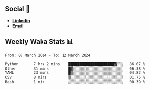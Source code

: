 ## Social 🔗

- [**Linkedin**](https://www.linkedin.com/in/trevorward001/)
- **<a href="mailto:trevorward001@gmail.com">Email<a>**

## Weekly Waka Stats 📊
<!--START_SECTION:waka-->

```txt
From: 05 March 2024 - To: 12 March 2024

Python       7 hrs 2 mins    █████████████████████▓░░░   86.07 %
Other        31 mins         █▓░░░░░░░░░░░░░░░░░░░░░░░   06.38 %
YAML         23 mins         █▒░░░░░░░░░░░░░░░░░░░░░░░   04.82 %
CSV          8 mins          ▒░░░░░░░░░░░░░░░░░░░░░░░░   01.75 %
Bash         1 min           ░░░░░░░░░░░░░░░░░░░░░░░░░   00.39 %
```

<!--END_SECTION:waka-->

<!--

Here are some ideas to get you started:

- 🔭 I’m currently working on (way to add branches committed on)
- 🌱 I’m currently learning Web Frameworks and Machine Learning! (Lisp, JS (react & angular), Python, and __)
- 💬 Ask me about ...
- 📫 How to reach me: 
- 😄 Pronouns: He/Him/His
- ⚡ Fun fact: ...

that-recsys-lab
-->
